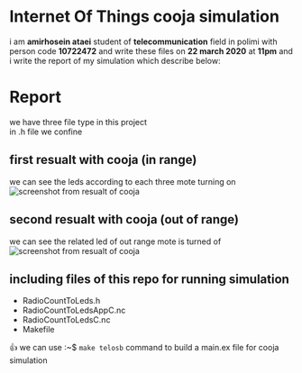 # Internet Of Things cooja simulation

i am **amirhosein ataei** student of **telecommunication** field in polimi with person code **10722472** and write these files on **22 march 2020** at **11pm** and i write the report of my simulation which describe below:

# Report
we have three file type in this project  
in .h file we confine 

## first resualt with cooja (in range)
we can see the leds according to each three mote turning on
![screenshot from resualt of cooja](http://iotco.net/iothw1-1.jpg)

## second resualt with cooja (out of range)
we can see the related led of out range mote is turned of
![screenshot from resualt of cooja](http://iotco.net/iothw1-2.jpg)

## including files of this repo for running simulation

- RadioCountToLeds.h
- RadioCountToLedsAppC.nc
- RadioCountToLedsC.nc
- Makefile

:+1: we can use  :~$ `make telosb` command to build a main.ex file for cooja simulation
